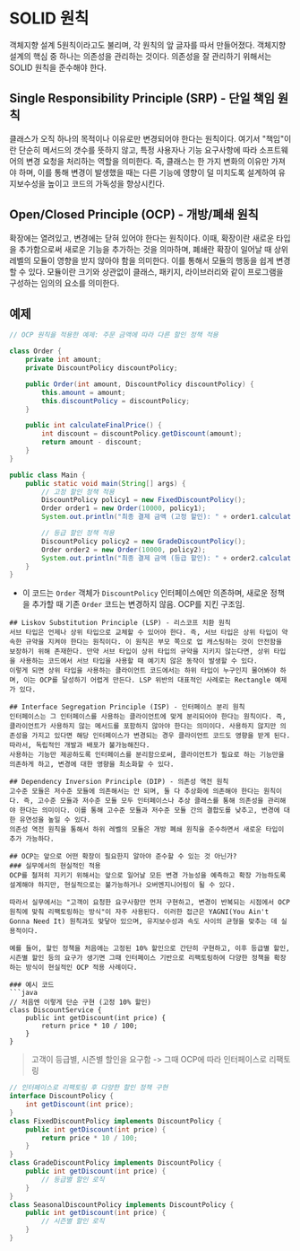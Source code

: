 # SOLID 원칙
객체지향 설계 5원칙이라고도 불리며, 각 원칙의 앞 글자를 따서 만들어졌다.
객체지향 설계의 핵심 중 하나는 의존성을 관리하는 것이다. 의존성을 잘 관리하기 위해서는 SOLID 원칙을 준수해야 한다.

## Single Responsibility Principle (SRP) - 단일 책임 원칙
클래스가 오직 하나의 목적이나 이유로만 변경되어야 한다는 원칙이다.
여기서 "책임"이란 단순히 메서드의 갯수를 뜻하지 않고, 특정 사용자나 기능 요구사항에 따라 소프트웨어의 변경 요청을 처리하는 역할을 의미한다.
즉, 클래스는 한 가지 변화의 이유만 가져야 하며, 이를 통해 변경이 발생했을 때는 다른 기능에 영향이 덜 미치도록 설계하여 유지보수성을 높이고 코드의 가독성을 향상시킨다.

## Open/Closed Principle (OCP) - 개방/폐쇄 원칙
확장에는 열려있고, 변경에는 닫혀 있어야 한다는 원칙이다.
이때, 확장이란 새로운 타입을 추가함으로써 새로운 기능을 추가하는 것을 의마하며, 폐쇄란 확장이 일어날 때 상위 레벨의 모듈이 영향을 받지 않아야 함을 의미한다. 이를 통해서 모듈의 행동을 쉽게 변경할 수 있다. 모듈이란 크기와 상관없이 클래스, 패키지, 라이브러리와 같이 프로그램을 구성하는 임의의 요소를 의미한다.

## 예제

```java
// OCP 원칙을 적용한 예제: 주문 금액에 따라 다른 할인 정책 적용

class Order {
    private int amount;
    private DiscountPolicy discountPolicy;

    public Order(int amount, DiscountPolicy discountPolicy) {
        this.amount = amount;
        this.discountPolicy = discountPolicy;
    }

    public int calculateFinalPrice() {
        int discount = discountPolicy.getDiscount(amount);
        return amount - discount;
    }
}

public class Main {
    public static void main(String[] args) {
        // 고정 할인 정책 적용
        DiscountPolicy policy1 = new FixedDiscountPolicy();
        Order order1 = new Order(10000, policy1);
        System.out.println("최종 결제 금액 (고정 할인): " + order1.calculateFinalPrice());

        // 등급 할인 정책 적용
        DiscountPolicy policy2 = new GradeDiscountPolicy();
        Order order2 = new Order(10000, policy2);
        System.out.println("최종 결제 금액 (등급 할인): " + order2.calculateFinalPrice());
    }
}
```

- 이 코드는 `Order` 객체가 `DiscountPolicy` 인터페이스에만 의존하며, 새로운 정책을 추가할 때 기존 `Order` 코드는 변경하지 않음. OCP를 지킨 구조임.
```
## Liskov Substitution Principle (LSP) - 리스코프 치환 원칙
서브 타입은 언제나 상위 타입으로 교체할 수 있어야 한다. 즉, 서브 타입은 상위 타입이 약속한 규약을 지켜야 한다는 원칙이다. 이 원칙은 부모 쪽으로 업 캐스팅하는 것이 안전함을 보장하기 위해 존재한다. 만약 서브 타입이 상위 타입의 규약을 지키지 않는다면, 상위 타입을 사용하는 코드에서 서브 타입을 사용할 때 예기치 않은 동작이 발생할 수 있다.
이렇게 되면 상위 타입을 사용하는 클라이언트 코드에서는 하위 타입이 누구인지 물어봐야 하며, 이는 OCP를 달성하기 어렵게 만든다. LSP 위반의 대표적인 사례로는 Rectangle 예제가 있다.

## Interface Segregation Principle (ISP) - 인터페이스 분리 원칙
인터페이스는 그 인터페이스를 사용하는 클라이언트에 맞게 분리되어야 한다는 원칙이다. 즉, 클라이언트가 사용하지 않는 메서드를 포함하지 않아야 한다는 의미이다. 사용하지 않지만 의존성을 가지고 있다면 해당 인터페이스가 변경되는 경우 클라이언트 코드도 영향을 받게 된다. 따라서, 독립적인 개발과 배포가 불가능해진다.
사용하는 기능만 제공하도록 인터페이스를 분리함으로써, 클라이언트가 필요로 하는 기능만을 의존하게 하고, 변경에 대한 영향을 최소화할 수 있다.

## Dependency Inversion Principle (DIP) - 의존성 역전 원칙
고수준 모듈은 저수준 모듈에 의존해서는 안 되며, 둘 다 추상화에 의존해야 한다는 원칙이다. 즉, 고수준 모듈과 저수준 모듈 모두 인터페이스나 추상 클래스를 통해 의존성을 관리해야 한다는 의미이다. 이를 통해 고수준 모듈과 저수준 모듈 간의 결합도를 낮추고, 변경에 대한 유연성을 높일 수 있다.
의존성 역전 원칙을 통해서 하위 레벨의 모듈은 개방 폐쇄 원칙을 준수하면서 새로운 타입이 추가 가능하다.

## OCP는 앞으로 어떤 확장이 필요한지 알아야 준수할 수 있는 것 아닌가?
### 실무에서의 현실적인 적용
OCP를 철저히 지키기 위해서는 앞으로 일어날 모든 변경 가능성을 예측하고 확장 가능하도록 설계해야 하지만, 현실적으로는 불가능하거나 오버엔지니어링이 될 수 있다. 

따라서 실무에서는 "고객이 요청한 요구사항만 먼저 구현하고, 변경이 반복되는 시점에서 OCP 원칙에 맞춰 리팩토링하는 방식"이 자주 사용된다. 이러한 접근은 YAGNI(You Ain't Gonna Need It) 원칙과도 맞닿아 있으며, 유지보수성과 속도 사이의 균형을 맞추는 데 실용적이다.

예를 들어, 할인 정책을 처음에는 고정된 10% 할인으로 간단히 구현하고, 이후 등급별 할인, 시즌별 할인 등의 요구가 생기면 그때 인터페이스 기반으로 리팩토링하여 다양한 정책을 확장하는 방식이 현실적인 OCP 적용 사례이다.

### 예시 코드
```java
// 처음엔 이렇게 단순 구현 (고정 10% 할인)
class DiscountService {
    public int getDiscount(int price) {
        return price * 10 / 100; 
    }
}
```
> 고객이 등급별, 시즌별 할인을 요구함 -> 그때 OCP에 따라 인터페이스로 리팩토링
```java
// 인터페이스로 리팩토링 후 다양한 할인 정책 구현
interface DiscountPolicy {
    int getDiscount(int price);
}
class FixedDiscountPolicy implements DiscountPolicy {
    public int getDiscount(int price) {
        return price * 10 / 100;
    }
}
class GradeDiscountPolicy implements DiscountPolicy {
    public int getDiscount(int price) {
        // 등급별 할인 로직
    }
}
class SeasonalDiscountPolicy implements DiscountPolicy {
    public int getDiscount(int price) {
        // 시즌별 할인 로직
    }
}
```